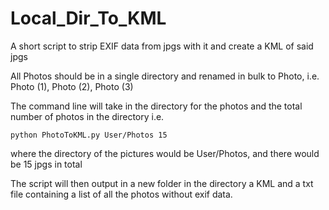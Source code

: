 # Local_Dir_To_KML
A short script to strip EXIF data from jpgs with it and create a KML of said jpgs

All Photos should be in a single directory and renamed in bulk to Photo, i.e. Photo (1), Photo (2), Photo (3)

The command line will take in the directory for the photos and the total number of photos in the directory i.e.
  
  `python PhotoToKML.py User/Photos 15`
  
  where the directory of the pictures would be User/Photos, and there would be 15 jpgs in total

The script will then output in a new folder in the directory a KML and a txt file containing a list of all the photos without exif data.
